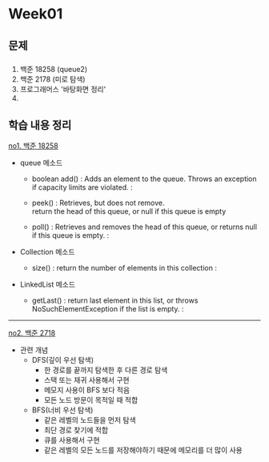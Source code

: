 # Week01

## 문제
### 
1. 백준 18258 (queue2)
2. 백준 2178 (미로 탐색)
3. 프로그래머스 '바탕화면 정리'
4.

## 학습 내용 정리
[no1. 백준 18258](https://www.acmicpc.net/problem/18258)
- queue 메소드
  -  boolean add() : Adds an element to the queue. Throws an exception if capacity limits are violated.
                    : 
  
  - peek() : Retrieves, but does not remove. <br> return the head of this queue, or null if this queue is empty
  - poll() : Retrieves and removes the head of this queue, or returns null if this queue is empty.
           : 

- Collection 메소드
  - size() : return the number of elements in this collection
           : 

- LinkedList 메소드
  - getLast() : return last element in this list, or throws NoSuchElementException if the list is empty.
                 : 

******

[no2. 백준 2718](https://www.acmicpc.net/problem/2178)
  
- 관련 개념 
  - DFS(깊이 우선 탐색)
    * 한 경로를 끝까지 탐색한 후 다른 경로 탐색
    * 스택 또는 재귀 사용해서 구현
    * 메모지 사용이 BFS 보다 적음
    * 모든 노드 방문이 목적일 때 적합 
  - BFS(너비 우선 탐색)
      * 같은 레벨의 노드들을 먼저 탐색
      * 최단 경로 찾기에 적합
      * 큐를 사용해서 구현
      * 같은 레벨의 모든 노드를 저장해야하기 때문에 메모리를 더 많이 사용